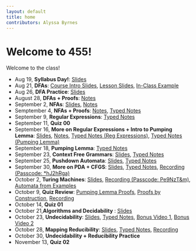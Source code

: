 ```yaml
---
layout: default
title: home
contributors: Alyssa Byrnes
---
```


# Welcome to 455!

Welcome to the class!

- Aug 19, **Syllabus Day!**: [Slides](https://docs.google.com/presentation/d/1r-wZgqw4D07PZZb_DUpzE3xUUiTC5_zgyMjEMeW-d-k/edit?usp=sharing
)
- Aug 21, **DFAs**: [Course Intro Slides](slides/00-intro.html), [Lesson Slides](slides/01-finite-automata.html),
[In-Class Example](static/slide_figs/8-21-example.jpg)
- Aug 26, **DFA Practice**: [Slides](slides/02-finite-automata-practice.html) 
- August 28, **DFAs + Proofs**: [Notes](static/lecture-notes/8-28-25.pdf)
- September 2, **NFAs**: [Slides](slides/03-nfas.html), [Notes](static/lecture-notes/9-2-25.pdf)
- Semptember 4, **NFAs + Proofs**: [Notes](static/lecture-notes/9-4-25.pdf), [Typed Notes](static/typed-notes/9-4-25.pdf) 
- September 9, **Regular Expressions**: [Typed Notes](static/typed-notes/9-9-25.pdf)
- September 11, **Quiz 00**
- September 16, **More on Regular Expressions + Intro to Pumping Lemma**: [Slides](slides/04-reg-exp.html), [Notes](static/lecture-notes/9-16-25.pdf), [Typed Notes (Reg Expressions)](static/typed-notes/9-16-25.pdf), [Typed Notes (Pumping Lemma)](static/typed-notes/9-16-25-nonreg-exp.pdf)
- September 18, **Pumping Lemma**: [Typed Notes](/static/typed-notes/9-18-25.pdf)
- September 23, **Context Free Grammars**: [Slides](slides/05-CFGs.html), [Typed Notes](/static/typed-notes/9-23-25.pdf)
- September 25, **Pushdown Automata**: [Slides](slides/06-pda.html), [Typed Notes](/static/typed-notes/9-25-25.pdf)
- September 30, **More on PDA + CFGS**: [Slides](slides/07-cfgs-pdas.html), [Typed Notes](/static/typed-notes/9-30-25.pdf), [Recording (Passcode: *hJ2hRga)](https://unc.zoom.us/rec/share/SDw_ZCd4RsvS1AEkUz_JdCIvmM0Q8AsPWFx3IsQ4eb4qxlFuIc3c82ulTOJfYhh6.3Kc9kdQwuljGaVen)
- October 2, **Turing Machines**: [Slides](slides/08-turing-machines.html), [Recording (Passcode: Pe9NzT&m)](https://unc.zoom.us/rec/share/3O7Xpot0Bb1LVRvVWa6nxXpsV1HhMND6sIcfILsCdljoP51jZQnIhUIimdy3YSvG.BCisClKRs8quG2O8), [Automata from Examples](/static/slide_figs/10-2-automata.pdf)
- October 9, **Quiz Review**: [Pumping Lemma Proofs](/static/typed-notes/PumpingLemmaProofs.pdf), [Proofs by Construction](/static/typed-notes/ProofsByConstruction.pdf), [Recording](https://unc.zoom.us/rec/share/72EDQzRmTJ9HZUoSW3kBl-C4HVxmOCk3zWQlAeQSReXOK2XhszjzOWpMUg0jxKfy.KtnRYcCYOXhf9xXx)
- October 14, **Quiz 01**
- October 21,**Algorithms and Decidability** : [Slides](slides/09-algs-decidability.html)
- October 23, **Undecidability**: [Slides](slides/10-undecidability.html), [Typed Notes](static/typed-notes/10-23-25.pdf), [Bonus Video 1](youtube.com/watch?v=macM_MtS_w4&pp=ygUfaGFsdGluZyBwcm9ibGVtIGRpYWdvbmFsaXphdGlvbg%3D%3D), [Bonus Video 2](https://www.youtube.com/watch?v=0UrcKOJhjnE)
- October 28, **Mapping Reducibility**: [Slides](slides/11-mapping-reducibility.html), [Typed Notes](/static/typed-notes/10-28-25.pdf), [Recording](https://unc.zoom.us/rec/share/cmsIyfShhBYsGcnV7J0R3q3ovXAQe3WG69TrAlvfuiZLTY7at6yIIa3BEdgorBeX.13oC4NPrO31Mwvhz)
- October 30, **Undecidability + Reducibility Practice**
- November 13, **Quiz 02**

